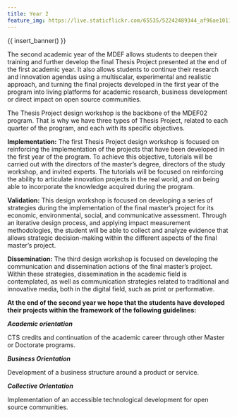 ```yaml
---
title: Year 2
feature_img: https://live.staticflickr.com/65535/52242489344_af96ae1011_o.jpg
---
```


{{ insert_banner() }}

The second academic year of the MDEF allows students to deepen their training and further develop the final Thesis Project presented at the end of the first academic year. It also allows students to continue their research and innovation agendas using a multiscalar, experimental and realistic approach, and turning the final projects developed in the first year of the program into living platforms for academic research, business development or direct impact on open source communities.

The Thesis Project design workshop is the backbone of the MDEF02 program. That is why we have three types of Thesis Project, related to each quarter of the program, and each with its specific objectives. 

**Implementation:** The first Thesis Project design workshop is focused on reinforcing the implementation of the projects that have been developed in the first year of the program. To achieve this objective, tutorials will be carried out with the directors of the master’s degree, directors of the study workshop, and invited experts. The tutorials will be focused on reinforcing the ability to articulate innovation projects in the real world, and on being able to incorporate the knowledge acquired during the program.

**Validation:** This design workshop is focused on developing a series of strategies during the implementation of the final master’s project for its economic, environmental, social, and communicative assessment. Through an iterative design process, and applying impact measurement methodologies, the student will be able to collect and analyze evidence that allows strategic decision-making within the different aspects of the final master’s project.

**Dissemination:** The third design workshop is focused on developing the communication and dissemination actions of the final master’s project. Within these strategies, dissemination in the academic field is contemplated, as well as communication strategies related to traditional and innovative media, both in the digital field, such as print or performative.

**At the end of the second year we hope that the students have developed their projects within the
framework of the following guidelines:**

***Academic orientation***

CTS credits and continuation of the academic career through other Master or Doctorate programs.

***Business Orientation***

Development of a business structure around a product or service.

***Collective Orientation***

Implementation of an accessible technological development for open source communities.